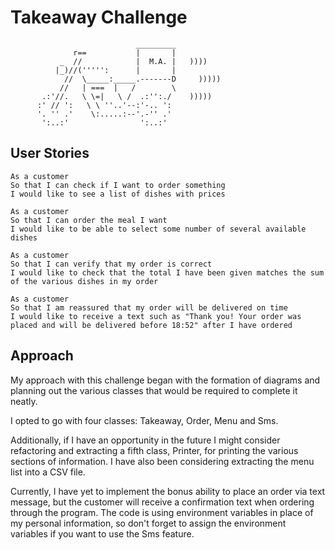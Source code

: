 Takeaway Challenge
==================
```
                            _________
              r==           |       |
           _  //            |  M.A. |   ))))
          |_)//(''''':      |       |
            //  \_____:_____.-------D     )))))
           //   | ===  |   /        \
       .:'//.   \ \=|   \ /  .:'':./    )))))
      :' // ':   \ \ ''..'--:'-.. ':
      '. '' .'    \:.....:--'.-'' .'
       ':..:'                ':..:'

 ```

User Stories
-----

```
As a customer
So that I can check if I want to order something
I would like to see a list of dishes with prices

As a customer
So that I can order the meal I want
I would like to be able to select some number of several available dishes

As a customer
So that I can verify that my order is correct
I would like to check that the total I have been given matches the sum of the various dishes in my order

As a customer
So that I am reassured that my order will be delivered on time
I would like to receive a text such as "Thank you! Your order was placed and will be delivered before 18:52" after I have ordered
```

Approach
------------------
My approach with this challenge began with the formation of diagrams and planning out the various classes that would be required
to complete it neatly.

I opted to go with four classes: Takeaway, Order, Menu and Sms.

Additionally, if I have an opportunity in the future I might consider refactoring and extracting a fifth class, Printer, for
printing the various sections of information. I have also been considering extracting the menu list into a CSV file.

Currently, I have yet to implement the bonus ability to place an order via text message, but the customer will receive
a confirmation text when ordering through the program. The code is using environment variables in place of my personal
information, so don't forget to assign the environment variables if you want to use the Sms feature.
